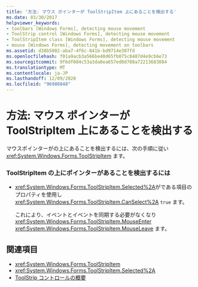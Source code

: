 ```yaml
---
title: '方法: マウス ポインターが ToolStripItem 上にあることを検出する'
ms.date: 03/30/2017
helpviewer_keywords:
- toolbars [Windows Forms], detecting mouse movement
- ToolStrip control [Windows Forms], detecting mouse movement
- ToolStripItem class [Windows Forms], detecting mouse movement
- mouse [Windows Forms], detecting movement on toolbars
ms.assetid: d38b5082-aba7-4f6c-841b-bd9714e307fd
ms.openlocfilehash: f01a9acb3a566be40d65fb075c8487d4e9cb6e73
ms.sourcegitcommit: 9f6df084c53a3da0ea657ed0d708a72213683084
ms.translationtype: MT
ms.contentlocale: ja-JP
ms.lasthandoff: 12/09/2020
ms.locfileid: "96980848"
---
```

# <a name="how-to-detect-when-the-mouse-pointer-is-over-a-toolstripitem"></a>方法: マウス ポインターが ToolStripItem 上にあることを検出する
マウスポインターがの上にあることを検出するには、次の手順に従い <xref:System.Windows.Forms.ToolStripItem> ます。  
  
### <a name="to-detect-when-the-pointer-is-over-a-toolstripitem"></a>ToolStripItem の上にポインターがあることを検出するには  
  
- <xref:System.Windows.Forms.ToolStripItem.Selected%2A>がである項目のプロパティを使用し <xref:System.Windows.Forms.ToolStripItem.CanSelect%2A> `true` ます。  
  
     これにより、イベントとイベントを同期する必要がなくなり <xref:System.Windows.Forms.ToolStripItem.MouseEnter> <xref:System.Windows.Forms.ToolStripItem.MouseLeave> ます。  
  
## <a name="see-also"></a>関連項目

- <xref:System.Windows.Forms.ToolStripItem>
- <xref:System.Windows.Forms.ToolStripItem.Selected%2A>
- [ToolStrip コントロールの概要](toolstrip-control-overview-windows-forms.md)
